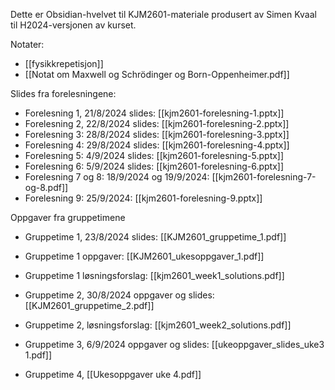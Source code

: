 
Dette er Obsidian-hvelvet til KJM2601-materiale produsert av Simen Kvaal til H2024-versjonen av kurset.

Notater:
* [[fysikkrepetisjon]]
* [[Notat om Maxwell og Schrödinger og Born-Oppenheimer.pdf]]

Slides fra forelesningene:
* Forelesning 1, 21/8/2024 slides: [[kjm2601-forelesning-1.pptx]]
* Forelesning 2, 22/8/2024 slides: [[kjm2601-forelesning-2.pptx]]
* Forelesning 3: 28/8/2024 slides: [[kjm2601-forelesning-3.pptx]]
* Forelesning 4: 29/8/2024 slides: [[kjm2601-forelesning-4.pptx]]
* Forelesning 5: 4/9/2024 slides: [[kjm2601-forelesning-5.pptx]]
* Forelesning 6: 5/9/2024 slides: [[kjm2601-forelesning-6.pptx]]
* Forelesning 7 og 8: 18/9/2024 og 19/9/2024: [[kjm2601-forelesning-7-og-8.pdf]]
* Forelesning 9: 25/9/2024: [[kjm2601-forelesning-9.pptx]]

Oppgaver fra gruppetimene
* Gruppetime 1, 23/8/2024 slides: [[KJM2601_gruppetime_1.pdf]]
* Gruppetime 1 oppgaver: [[KJM2601_ukesoppgaver_1.pdf]]
* Gruppetime 1 løsningsforslag: [[kjm2601_week1_solutions.pdf]]

* Gruppetime 2, 30/8/2024 oppgaver og slides: [[KJM2601_gruppetime_2.pdf]]
* Gruppetime 2, løsningsforslag: [[kjm2601_week2_solutions.pdf]]
* Gruppetime 3, 6/9/2024 oppgaver og slides: [[ukeoppgaver_slides_uke3 1.pdf]]
* Gruppetime 4, [[Ukesoppgaver uke 4.pdf]]